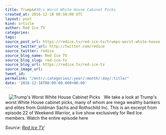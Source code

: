 ```yaml
---
title: Trump&#39;s Worst White House Cabinet Picks
created_at: 2016-12-18 08:58:00 UTC
layout: post
kind: article
author: Red Ice TV
categories: 
tags: 
source_post_url: https://redice.tv/red-ice-tv/trumps-worst-white-house-cabinet-picks
source_twitter_url: http://twitter.com/redice
source_twitter: redice
source_blog_name: Red Ice TV
source_blog_slug: red-ice-tv
source_blog_url: https://redice.tv/red-ice-tv
source_image_url: 
tweet_id: 
permalink: "/mntr/:categories/:year/:month/:day/:title/"
date: '2016-12-18T00:00:00.000+00:00'
---
```

<img align="left" hspace="12" alt="Trump&#039;s Worst White House Cabinet Picks" src="https://rdice.net/a/c/t/16/RIL-ep22-Trumps-Worst-Cabinet-Picks.9cd7b47f.jpg"> We take a look at Trump's worst White House cabinet picks, many of whom are mega wealthy bankers and elites from Goldman Sachs and Rothschild Inc.
This is an excerpt from episode 22 of Weekend Warrior, a live show exclusively for Red Ice members. Watch the entire episode here<div class="">
    <i>Source: <a href="https://redice.tv/red-ice-tv">Red Ice TV</a></i>
</div>
